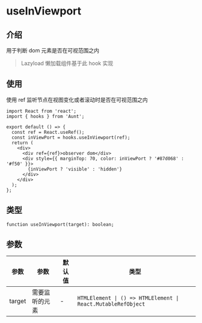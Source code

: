 # useInViewport
## 介绍
用于判断 dom 元素是否在可视范围之内
> Lazyload 懒加载组件基于此 hook 实现

## 使用
使用 ref 监听节点在视图变化或者滚动时是否在可视范围之内
```tsx
import React from 'react';
import { hooks } from 'Aunt';

export default () => {
  const ref = React.useRef();
  const inViewPort = hooks.useInViewport(ref);
  return (
    <div>
      <div ref={ref}>observer dom</div>
      <div style={{ marginTop: 70, color: inViewPort ? '#87d068' : '#f50' }}>
        {inViewPort ? 'visible' : 'hidden'}
      </div>
    </div>
  );
};
```
## 类型
```tsx
function useInViewport(target): boolean;
```

## 参数

| 参数   | 参数           | 默认值 | 类型            |
| ------ | -------------- | ------ | --------------- |
| target | 需要监听的元素 | -      | `HTMLElement \| () => HTMLElement \| React.MutableRefObject ` |

